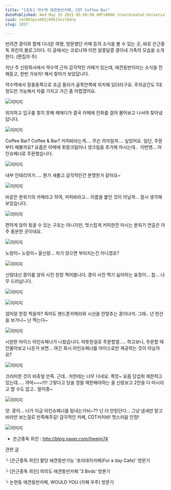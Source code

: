 ```yaml
---
title: "[포토] 약수역 애견동반카페, CDT Coffee Bar"
datePublished: Wed May 19 2021 05:08:50 GMT+0000 (Coordinated Universal Time)
cuid: cm7003pza002j09k15eil6drp
slug: 1857

---
```



반려견 콩이와 함께 다녀온 여행, 방문했던 카페 등의 소식을 볼 수 있는 곳, 바로 은근중독 희린의 블로그이다. 이 글에서는 코로나19 이전 알콩달콩 콩이네 가족의 모습을 소개한다. (편집자 주)

지난 주 신랑회사에서 약수역 근처 감각적인 카페가 있는데, 애견동반이라는 소식을 전해듣고, 한번 가보자! 해서 찾아가 보았답니다.

약수역에서 장충동쪽으로 조금 올라가 골목안쪽에 위치해 있더라구요. 주차공간도 1대 정도만 가능해서 차를 가지고 가긴 좀 어렵겠어요.

![이미지](https://cdn.hashnode.com/res/hashnode/image/upload/v1739249223275/1471661a-9e6a-4580-9454-1f7c7b08034a.png)

위치하고 입구를 찾지 못해 헤매다가 결국 카페에 전화를 걸어 몰어보고 나서야 찾아냈답니다.

![이미지](https://cdn.hashnode.com/res/hashnode/image/upload/v1739249227433/b11e9293-f1f5-4daf-8a03-e310efb95dfc.png)

Coffee Bar? Coffee & Bar? 커피바라는게…. 무슨 의미일까…. 싶었어요. 일단, 주문부터 해볼까요? 요즘은 아메에 휘핑크림이나 생크림을 추가해 마시는데..  이번엔… 아인슈페너로 주문했습니다.

![이미지](https://cdn.hashnode.com/res/hashnode/image/upload/v1739249230469/9490dcb7-f965-4a57-8490-2d8ad3db8ce3.png)

내부 인테리어가….. 뭔가 새롭고 감각적인건 분명한거 같아요~

![이미지](https://cdn.hashnode.com/res/hashnode/image/upload/v1739249233128/86301db0-de79-42b1-b523-118c7502370c.png)

바같은 분위기의 카페라고 하여, 커피바라고… 이름을 붙인 것이 아닐까… 잠시 생각해보았습니다.

![이미지](https://cdn.hashnode.com/res/hashnode/image/upload/v1739249235781/0c1bf0b4-7e10-424f-b11a-c02745a82f9a.png)

편하게 앉아 뒹굴 수 있는 구조는 아니지만, 멋스럽게 커피한잔 마시는 분위기 연출은 아주 충분한 곳이네요.

![이미지](https://cdn.hashnode.com/res/hashnode/image/upload/v1739249238722/ef694929-5adc-4fe6-b43c-1db4ddc64519.png)

노랑이~ 노랑이~ 울신랑… 저기 앉으면 부러지는건 아니겠죠?

![이미지](https://cdn.hashnode.com/res/hashnode/image/upload/v1739249241128/ae69aec2-1551-4cdb-898a-df7c57650e58.png)

신랑대신 콩이를 앉혀 사진 한장 찍어봅니다. 콩이 사진 찍기 싫어하는 표정이… 참… 너무 드러납니다.

![이미지](https://cdn.hashnode.com/res/hashnode/image/upload/v1739249244916/257e744a-bc2b-41a2-b2e5-8ad18d79e3e3.png)

![이미지](https://cdn.hashnode.com/res/hashnode/image/upload/v1739249247532/acb10ac3-5388-4499-9d0c-018f45f59c5e.png)

엄마랑 한장 찍을까? 죽어도 핸드폰카메라와 시선을 안맞추는 콩이녀석. 그래.. 넌 먼산을 보거나~ 난 찍는다~

![이미지](https://cdn.hashnode.com/res/hashnode/image/upload/v1739249250310/c746db35-fa07-46a6-8733-ad384609605d.png)

시원한 아이스 아인슈패너가 나왔습니다. 따뜻한걸로 주문할껄….. 하고보니, 주문할 때 안물어보고 나온거 보면… 여긴 혹시 아인슈패너를 아이스로만 제공하는 것이 아닐까요?

![이미지](https://cdn.hashnode.com/res/hashnode/image/upload/v1739249252784/5e31e4e8-7a12-4925-bba4-f1d66a56f1e4.png)

크리미한 것이 비쥬얼 만족. 근데.. 저한테는 너무 다네요. 폭망~ 요즘 당섭취 제한하고 있는데….. 꺄악~~~!!!! 그렇다고 당을 정말 제한해야하는 울 신랑보고 2잔을 다 마시라고 할 수도 없고.. 말이죵~

![이미지](https://cdn.hashnode.com/res/hashnode/image/upload/v1739249255938/8eefecf5-d465-4770-b697-282cde65f831.png)

앗. 콩이… 너가 지금 아인슈패너를 탐내는거뉘~?? 넌 더 안된단다… 그냥 냄새만 맡고 바라만 보는걸로 만족해주길! 감각적인 카페, CDT커피바! 멋스러움 인정!

![이미지](https://cdn.hashnode.com/res/hashnode/image/upload/v1739249258362/709bb133-1967-4b43-b9b4-52b20185756a.png)

- 은근중독 희린 : http://blog.naver.com/iheejin74

관련 글

└ [은근중독 희린] 팔당 애견동반가능 '포러데이카페(For a day Cafe)' 방문기

└ [은근중독 희린] 여의도 애견동반카페 '3 Birds' 방문기

└ 논현동 애견동반카페, WOULD YOU (카페 우주) 방문기